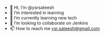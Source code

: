 - 👋 Hi, I’m @ysrsateesh
- 👀 I’m interested in learning
- 🌱 I’m currently learning new tech
- 💞️ I’m looking to collaborate on Jenkins
- 📫 How to reach me ysr.sateesh@gmail.com

<!---
ysrsateesh/ysrsateesh is a ✨ special ✨ repository because its `README.md` (this file) appears on your GitHub profile.
You can click the Preview link to take a look at your changes.
--->
